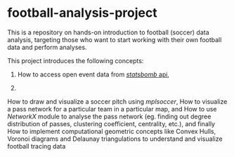 # football-analysis-project
This is a repository on hands-on introduction to football (soccer) data analysis, targeting those who want to start working with their own football data and perform analyses.

This project introduces the following concepts:
1. How to access open event data from [*statsbomb* api](https://github.com/statsbomb/open-data#:~:text=StatsBomb%20Open%20Data%20Welcome%20to%20the%20StatsBomb%20Open,encourage%20new%20research%20and%20analysis%20at%20all%20levels.),

2. 
How to draw and visualize a soccer pitch using *mplsoccer*,
How to visualize a pass network for a particular team in a particular map, and
How to use *NetworkX* module to analyse the pass network (eg. finding out degree distribution of passes, clustering coefficient, centrality, etc.), and finally
How to implement computational geometric concepts like Convex Hulls, Voronoi diagrams and Delaunay triangulations to understand and visualize football tracing data

